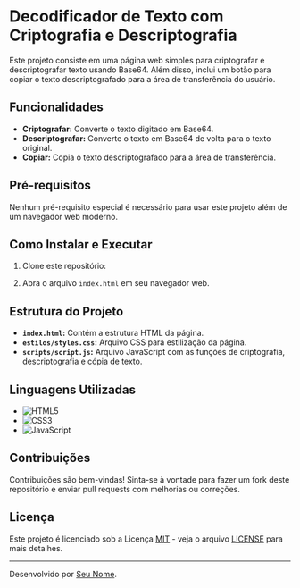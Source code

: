 # Decodificador de Texto com Criptografia e Descriptografia

Este projeto consiste em uma página web simples para criptografar e descriptografar texto usando Base64. Além disso, inclui um botão para copiar o texto descriptografado para a área de transferência do usuário.

## Funcionalidades

- **Criptografar:** Converte o texto digitado em Base64.
- **Descriptografar:** Converte o texto em Base64 de volta para o texto original.
- **Copiar:** Copia o texto descriptografado para a área de transferência.

## Pré-requisitos

Nenhum pré-requisito especial é necessário para usar este projeto além de um navegador web moderno.

## Como Instalar e Executar

1. Clone este repositório:


2. Abra o arquivo `index.html` em seu navegador web.

## Estrutura do Projeto


- **`index.html`:** Contém a estrutura HTML da página.
- **`estilos/styles.css`:** Arquivo CSS para estilização da página.
- **`scripts/script.js`:** Arquivo JavaScript com as funções de criptografia, descriptografia e cópia de texto.

## Linguagens Utilizadas

- ![HTML5](https://img.shields.io/badge/HTML5-E34F26?style=for-the-badge&logo=html5&logoColor=white)
- ![CSS3](https://img.shields.io/badge/CSS3-1572B6?style=for-the-badge&logo=css3&logoColor=white)
- ![JavaScript](https://img.shields.io/badge/JavaScript-F7DF1E?style=for-the-badge&logo=javascript&logoColor=black) 

## Contribuições

Contribuições são bem-vindas! Sinta-se à vontade para fazer um fork deste repositório e enviar pull requests com melhorias ou correções.

## Licença

Este projeto é licenciado sob a Licença [MIT](https://opensource.org/licenses/MIT) - veja o arquivo [LICENSE](LICENSE) para mais detalhes.

---

Desenvolvido por [Seu Nome](https://github.com/seu-usuario).

